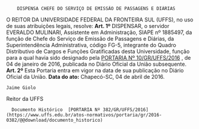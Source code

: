         DISPENSA CHEFE DO SERVIÇO DE EMISSÃO DE PASSAGENS E DIÁRIAS  

 O REITOR DA UNIVERSIDADE FEDERAL DA FRONTEIRA SUL (UFFS), no uso de suas atribuições legais, resolve:   **Art. 1º** DISPENSAR, o servidor EVERALDO MULINARI, Assistente em Administração, SIAPE nº 1885497, da função de Chefe do Serviço de Emissão de Passagens e Diárias, da Superintendência Administrativa, código FG-5, integrante do Quadro Distributivo de Cargos e Funções Gratificadas desta Universidade, função para a qual havia sido designado pela [PORTARIA Nº 10/GR/UFFS/2016](https://www.uffs.edu.br/atos-normativos/portaria/gr/2016-0010)  , de 04 de janeiro de 2016, publicada no Diário Oficial da União subsequente.   **Art. 2º** Esta Portaria entra em vigor na data de sua publicação no Diário Oficial da União.      **Data do ato:** Chapecó-SC, 04 de abril de 2016.   
 

    Jaime Giolo   
 Reitor da UFFS 

      Documento Histórico  [PORTARIA Nº 382/GR/UFFS/2016](https://www.uffs.edu.br/atos-normativos/portaria/gr/2016-0382/@@download/documento_historico)     
      
